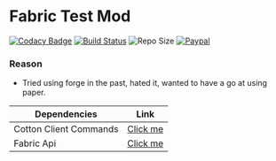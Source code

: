 # Fabric Test Mod

[![Codacy Badge][codacy]][codacy-link]
[![Build Status][build]][build-link]
![Repo Size][repo-size]
[![Paypal][paypal-badge]][paypal-link]

### Reason
 - Tried using forge in the past, hated it, wanted to have a go at using paper.

| Dependencies           | Link                                                                 |
| ---------------------- |----------------------------------------------------------------------|
| Cotton Client Commands | [Click me](https://github.com/CottonMC/ClientCommands)               |
| Fabric Api             | [Click me](https://www.curseforge.com/minecraft/mc-mods/fabric-api)  |

[paypal-badge]: https://img.shields.io/badge/Paypal-Donate!-%23003087.svg?logo=paypal&style=for-the-badge
[paypal-link]: https://paypal.me/Jpuf
[repo-size]: https://img.shields.io/github/repo-size/Jpuf0/Fabric-mod?style=for-the-badge
[build]: https://img.shields.io/travis/com/Jpuf0/Fabric-mod?style=for-the-badge
[build-link]: https://travis-ci.com/Jpuf0/Fabric-mod
[codacy]: https://img.shields.io/codacy/grade/018058d14f7a46e98b01a3b455c6ec5c?style=for-the-badge
[codacy-link]: https://app.codacy.com/manual/Jpuf0/Fabric-mod?utm_source=github.com&utm_medium=referral&utm_content=Jpuf0/Fabric-mod&utm_campaign=Badge_Grade_Dashboard